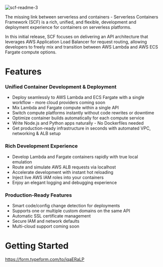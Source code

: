![scf-readme-3](https://github.com/user-attachments/assets/38751c4c-3632-4be2-b15f-d92ace24bd9e)

The missing link between serverless and containers - Serverless Containers Framework (SCF) is a rich, unified, and flexible, development and deployment experience for containers on serverless platforms.

In this initial release, SCF focuses on delivering an API architecture that leverages AWS Application Load Balancer for request routing, allowing developers to freely mix and transition between AWS Lambda and AWS ECS Fargate compute options.

# Features

### Unified Container Development & Deployment
- Deploy seamlessly to AWS Lambda and ECS Fargate with a single workflow - more cloud providers coming soon
- Mix Lambda and Fargate compute within a single API
- Switch compute platforms instantly without code rewrites or downtime
- Optimize container builds automatically for each compute service
- Write Node.js and Python apps naturally - No Dockerfiles needed
- Get production-ready infrastructure in seconds with automated VPC, networking & ALB setup

### Rich Development Experience
- Develop Lambda and Fargate containers rapidly with true local emulation
- Route and simulate AWS ALB requests via localhost
- Accelerate development with instant hot reloading
- Inject live AWS IAM roles into your containers
- Enjoy an elegant logging and debugging experience

### Production-Ready Features
- Smart code/config change detection for deployments
- Supports one or multiple custom domains on the same API
- Automatic SSL certificate management
- Secure IAM and network defaults
- Multi-cloud support coming soon

# Getting Started



https://form.typeform.com/to/iqaERaLP









